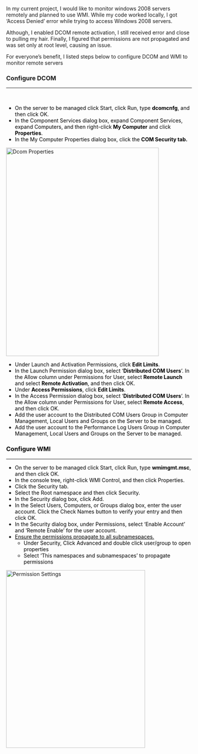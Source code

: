 
In my current project, I would like to monitor windows 2008 servers remotely and planned to use WMI. While my code worked locally, I got &#8216;Access Denied&#8217; error while trying to access Windows 2008 servers.

Although, I enabled DCOM remote activation, I still received error and close to pulling my hair. Finally, I figured that permissions are not propagated and was set only at root level, causing an issue.

For everyone&#8217;s benefit, I listed steps below to configure DCOM and WMI to monitor remote servers

### **Configure DCOM**

* * *

&nbsp;

<div>
  <ul style="color: #000000;">
    <li>
      On the server to be managed click Start, click Run, type <strong>dcomcnfg</strong>, and then click OK.
    </li>
    <li>
      In the Component Services dialog box, expand Component Services, expand Computers, and then right-click <strong>My Computer</strong> and click <strong>Properties</strong>.
    </li>
    <li>
      In the My Computer Properties dialog box, click the <strong>COM Security tab.</strong>
    </li>
  </ul>
  
  <p>
    <a href="http://localhost/newlakshmikanth3/wp-content/uploads/2014/06/Dcom-Properties.png"><img class="aligncenter size-full wp-image-2341" src="http://localhost/newlakshmikanth3/wp-content/uploads/2014/06/Dcom-Properties.png" alt="Dcom Properties" width="414" height="564" srcset="http://localhost/newlakshmikanth3/wp-content/uploads/2014/06/Dcom-Properties.png 414w, http://localhost/newlakshmikanth3/wp-content/uploads/2014/06/Dcom-Properties-220x300.png 220w" sizes="(max-width: 414px) 100vw, 414px" /></a>
  </p>
  
  <ul style="color: #000000;">
    <li>
      Under Launch and Activation Permissions, click <strong>Edit Limits</strong>.
    </li>
    <li>
      In the Launch Permission dialog box, select &#8216;<strong>Distributed COM Users</strong>&#8216;. In the Allow column under Permissions for User, select <strong>Remote Launch</strong> and select <strong>Remote Activation</strong>, and then click OK.
    </li>
    <li>
      Under <strong>Access Permissions</strong>, click <strong>Edit Limits</strong>.
    </li>
    <li>
      In the Access Permission dialog box, select &#8216;<strong>Distributed COM Users</strong>&#8216;. In the Allow column under Permissions for User, select <strong>Remote Access</strong>, and then click OK.
    </li>
    <li>
      Add the user account to the Distributed COM Users Group in Computer Management, Local Users and Groups on the Server to be managed.
    </li>
    <li>
      Add the user account to the Performance Log Users Group in Computer Management, Local Users and Groups on the Server to be managed.
    </li>
  </ul>
  
  <h3 style="color: #000000;">
    <strong>Configure WMI</strong>
  </h3>
  
  <hr />
  
  <ul style="color: #000000;">
    <li>
      On the server to be managed click Start, click Run, type <strong>wmimgmt.msc</strong>, and then click OK.
    </li>
    <li>
      In the console tree, right-click WMI Control, and then click Properties.
    </li>
    <li>
      Click the Security tab.
    </li>
    <li>
      Select the Root namespace and then click Security.
    </li>
    <li>
      In the Security dialog box, click Add.
    </li>
    <li>
      In the Select Users, Computers, or Groups dialog box, enter the user account. Click the Check Names button to verify your entry and then click OK.
    </li>
    <li>
      In the Security dialog box, under Permissions, select &#8216;Enable Account&#8217; and &#8216;Remote Enable&#8217; for the user account.
    </li>
    <li>
      <span style="text-decoration: underline;">Ensure the permissions propagate to all subnamespaces.</span> <ul>
        <li>
          Under Security, Click Advanced and double click user/group to open properties
        </li>
        <li>
          Select &#8216;This namespaces and subnamespaces&#8217; to propagate permissions
        </li>
      </ul>
    </li>
  </ul>
  
  <p>
    <a href="http://localhost/newlakshmikanth3/wp-content/uploads/2014/06/Permission-Settings.png"><img class="aligncenter size-full wp-image-2331" src="http://localhost/newlakshmikanth3/wp-content/uploads/2014/06/Permission-Settings.png" alt="Permission Settings" width="377" height="481" srcset="http://localhost/newlakshmikanth3/wp-content/uploads/2014/06/Permission-Settings.png 377w, http://localhost/newlakshmikanth3/wp-content/uploads/2014/06/Permission-Settings-235x300.png 235w" sizes="(max-width: 377px) 100vw, 377px" /></a>
  </p>
</div>